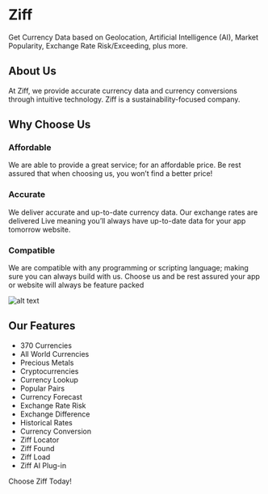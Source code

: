 # Ziff
Get Currency Data based on Geolocation, Artificial Intelligence (AI), Market Popularity, Exchange Rate Risk/Exceeding, plus more.

## About Us
At Ziff, we provide accurate currency data and currency conversions through intuitive technology. Ziff is a sustainability-focused company.

## Why Choose Us
### Affordable
We are able to provide a great service; for an affordable price. Be rest assured that when choosing us, you won’t find a better price!

### Accurate
We deliver accurate and up-to-date currency data. Our exchange rates are delivered Live meaning you’ll always have up-to-date data for your app tomorrow website.

### Compatible
We are compatible with any programming or scripting language; making sure you can always build with us. Choose us and be rest assured your app or website will always be feature packed

![alt text](https://ziff.digital/wp-content/uploads/2024/04/gif.gif)

## Our Features
* 370 Currencies
* All World Currencies
* Precious Metals
* Cryptocurrencies
* Currency Lookup
* Popular Pairs
* Currency Forecast
* Exchange Rate Risk
* Exchange Difference
* Historical Rates
* Currency Conversion
* Ziff Locator
* Ziff Found
* Ziff Load
* Ziff AI Plug-in

Choose Ziff Today!
